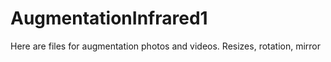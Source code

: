 # AugmentationInfrared1
Here are files for augmentation photos and videos. Resizes, rotation, mirror

